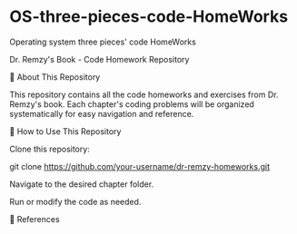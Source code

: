# OS-three-pieces-code-HomeWorks
Operating system three pieces' code HomeWorks

Dr. Remzy's Book - Code Homework Repository

📌 About This Repository

This repository contains all the code homeworks and exercises from Dr. Remzy's book. Each chapter's coding problems will be organized systematically for easy navigation and reference.

🚀 How to Use This Repository

Clone this repository:

git clone https://github.com/your-username/dr-remzy-homeworks.git

Navigate to the desired chapter folder.

Run or modify the code as needed.

📖 References

